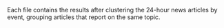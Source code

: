 Each file contains the results after clustering the 24-hour news articles by event, grouping articles that report on the same topic.
